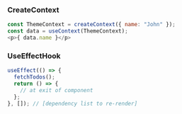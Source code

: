 ### CreateContext

```javascript
const ThemeContext = createContext({ name: "John" });
const data = useContext(ThemeContext);
<p>{ data.name }</p>
```

### UseEffectHook

```javascript
useEffect(() => {
  fetchTodos();
  return () => {
    // at exit of component
  };
}, []); // [dependency list to re-render]
```
